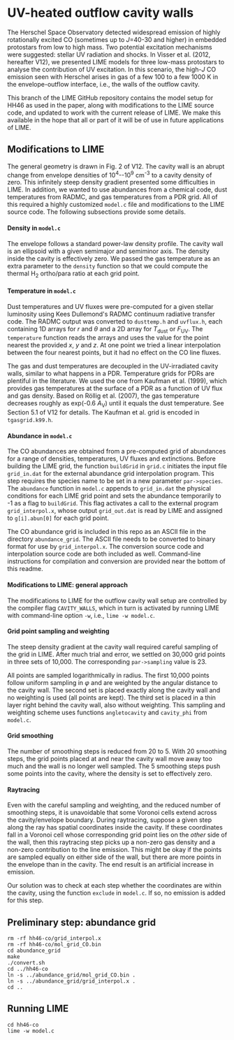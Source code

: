 # UV-heated outflow cavity walls
The Herschel Space Observatory detected widespread emission of highly rotationally excited CO (sometimes up to _J_=40-30 and higher) in embedded protostars from low to high mass. Two potential excitation mechanisms were suggested: stellar UV radiation and shocks. In Visser et al. (2012, hereafter V12), we presented LIME models for three low-mass protostars to analyse the contribution of UV excitation. In this scenario, the high-_J_ CO emission seen with Herschel arises in gas of a few 100 to a few 1000 K in the envelope-outflow interface, i.e., the walls of the outflow cavity.

This branch of the LIME GitHub repository contains the model setup for HH46 as used in the paper, along with modifications to the LIME source code, and updated to work with the current release of LIME. We make this available in the hope that all or part of it will be of use in future applications of LIME.


## Modifications to LIME
The general geometry is drawn in Fig. 2 of V12. The cavity wall is an abrupt change from envelope densities of 10<sup>4</sup>--10<sup>9</sup> cm<sup>-3</sup> to a cavity density of zero. This infinitely steep density gradient presented some difficulties in LIME. In addition, we wanted to use abundances from a chemical code, dust temperatures from RADMC, and gas temperatures from a PDR grid. All of this required a highly customized `model.c` file and modifications to the LIME source code. The following subsections provide some details.

#### Density in `model.c`
The envelope follows a standard power-law density profile. The cavity wall is an ellipsoid with a given semimajor and semiminor axis. The density inside the cavity is effectively zero. We passed the gas temperature as an extra parameter to the `density` function so that we could compute the thermal H<sub>2</sub> ortho/para ratio at each grid point.

#### Temperature in `model.c`
Dust temperatures and UV fluxes were pre-computed for a given stellar luminosity using Kees Dullemond's RADMC continuum radiative transfer code. The RADMC output was converted to `dusttemp.h` and `uvflux.h`, each containing 1D arrays for _r_ and _θ_ and a 2D array for _T_<sub>dust</sub> or _F_<sub>UV</sub>. The `temperature` function reads the arrays and uses the value for the point nearest the provided _x_, _y_ and _z_. At one point we tried a linear interpolation between the four nearest points, but it had no effect on the CO line fluxes.

The gas and dust temperatures are decoupled in the UV-irradiated cavity walls, similar to what happens in a PDR. Temperature grids for PDRs are plentiful in the literature. We used the one from Kaufman et al. (1999), which provides gas temperatures at the surface of a PDR as a function of UV flux and gas density. Based on Röllig et al. (2007), the gas temperature decreases roughly as exp(-0.6 _A_<sub>V</sub>) until it equals the dust temperature. See Section 5.1 of V12 for details. The Kaufman et al. grid is encoded in `tgasgrid.k99.h`.

#### Abundance in `model.c`
The CO abundances are obtained from a pre-computed grid of abundances for a range of densities, temperatures, UV fluxes and extinctions. Before building the LIME grid, the function `buildGrid` in `grid.c` initiates the input file `grid_in.dat` for the external abundance grid interpolation program. This step requires the species name to be set in a new parameter `par->species`. The `abundance` function in `model.c` appends to `grid_in.dat` the physical conditions for each LIME grid point and sets the abundance temporarily to -1 as a flag to `buildGrid`. This flag activates a call to the external program `grid_interpol.x`, whose output `grid_out.dat` is read by LIME and assigned to `g[i].abun[0]` for each grid point.

The CO abundance grid is included in this repo as an ASCII file in the directory `abundance_grid`. The ASCII file needs to be converted to binary format for use by `grid_interpol.x`. The conversion source code and interpolation source code are both included as well. Command-line instructions for compilation and conversion are provided near the bottom of this readme.

#### Modifications to LIME: general approach
The modifications to LIME for the outflow cavity wall setup are controlled by the compiler flag `CAVITY_WALLS`, which in turn is activated by running LIME with command-line option `-w`, i.e., `lime -w model.c`.

#### Grid point sampling and weighting
The steep density gradient at the cavity wall required careful sampling of the grid in LIME. After much trial and error, we settled on 30,000 grid points in three sets of 10,000. The corresponding `par->sampling` value is 23.

All points are sampled logarithmically in radius. The first 10,000 points follow uniform sampling in _φ_ and are weighted by the angular distance to the cavity wall. The second set is placed exactly along the cavity wall and no weighting is used (all points are kept). The third set is placed in a thin layer right behind the cavity wall, also without weighting. This sampling and weighting scheme uses functions `angletocavity` and `cavity_phi` from `model.c`.

#### Grid smoothing
The number of smoothing steps is reduced from 20 to 5. With 20 smoothing steps, the grid points placed at and near the cavity wall move away too much and the wall is no longer well sampled. The 5 smoothing steps push some points into the cavity, where the density is set to effectively zero.

#### Raytracing
Even with the careful sampling and weighting, and the reduced number of smoothing steps, it is unavoidable that some Voronoi cells extend across the cavity/envelope boundary. During raytracing, suppose a given step along the ray has spatial coordinates inside the cavity. If these coordinates fall in a Voronoi cell whose corresponding grid point lies on the _other_ side of the wall, then this raytracing step picks up a non-zero gas density and a non-zero contribution to the line emission. This might be okay if the points are sampled equally on either side of the wall, but there are more points in the envelope than in the cavity. The end result is an artificial increase in emission.

Our solution was to check at each step whether the coordinates are within the cavity, using the function `exclude` in `model.c`. If so, no emission is added for this step.


## Preliminary step: abundance grid
```
rm -rf hh46-co/grid_interpol.x
rm -rf hh46-co/mol_grid_CO.bin
cd abundance_grid
make
./convert.sh
cd ../hh46-co
ln -s ../abundance_grid/mol_grid_CO.bin .
ln -s ../abundance_grid/grid_interpol.x .
cd ..
```


## Running LIME
```
cd hh46-co
lime -w model.c
```
